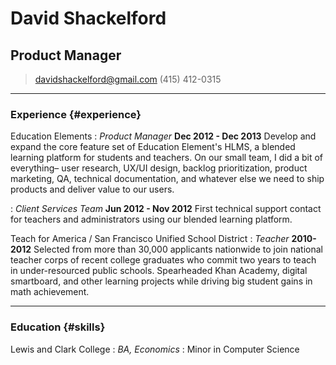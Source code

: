 # David Shackelford
## Product Manager

>[davidshackelford@gmail.com](davidshackelford@gmail.com)
>(415) 412-0315

------

### Experience {#experience}

Education Elements
: *Product Manager*
  __Dec 2012 - Dec 2013__
  Develop and expand the core feature set of Education Element's HLMS, a blended learning platform for students and teachers. On our small team, I did a bit of everything– user research, UX/UI design, backlog prioritization, product marketing, QA, technical documentation, and whatever else we need to ship products and deliver value to our users.

  : *Client Services Team*
  __Jun 2012 - Nov 2012__
	First technical support contact for teachers and administrators using our blended learning platform.

Teach for America / San Francisco Unified School District
: *Teacher*
  __2010-2012__
  Selected from more than 30,000 applicants nationwide to join national teacher corps of recent college graduates who commit two years to teach in under-resourced public schools. Spearheaded Khan Academy, digital smartboard, and other learning projects while driving big student gains in math achievement.

------

### Education {#skills}

Lewis and Clark College
: *BA, Economics*
  : Minor in Computer Science


